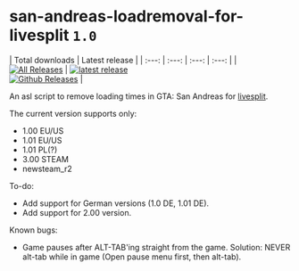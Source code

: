 # san-andreas-loadremoval-for-livesplit `1.0`

| Total downloads | Latest release |
| :---: | :---: | :---: | :---: |
|  [![All Releases](https://img.shields.io/github/downloads/Blantas/san-andreas-loadremoval-for-livesplit/total.svg?maxAge=86400)](https://github.com/Blantas/san-andreas-loadremoval-for-livesplit/releases)  |  [![latest release](https://img.shields.io/github/release/Blantas/san-andreas-loadremoval-for-livesplit.svg?maxAge=86400)](https://github.com/Blantas/san-andreas-loadremoval-for-livesplit/releases) <br> [![Github Releases](https://img.shields.io/github/downloads/Blantas/san-andreas-loadremoval-for-livesplit/latest/total.svg?maxAge=86400)](https://github.com/Blantas/san-andreas-loadremoval-for-livesplit/releases)  | 

An asl script to remove loading times in GTA: San Andreas for [livesplit](http://livesplit.github.io).

The current version supports only:
* 1.00 EU/US
* 1.01 EU/US
* 1.01 PL(?)
* 3.00 STEAM
* newsteam_r2

To-do:
* Add support for German versions (1.0 DE, 1.01 DE).
* Add support for 2.00 version.

Known bugs:
* Game pauses after ALT-TAB'ing straight from the game. Solution: NEVER alt-tab while in game (Open pause menu first, then alt-tab).
